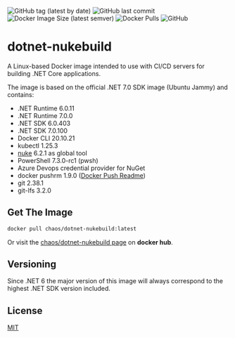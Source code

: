 ![GitHub tag (latest by date)](https://img.shields.io/github/v/tag/chA0s-Chris/dotnet-nukebuild?label=version&style=plastic)
![GitHub last commit](https://img.shields.io/github/last-commit/chA0s-Chris/dotnet-nukebuild?style=plastic)
![Docker Image Size (latest semver)](https://img.shields.io/docker/image-size/chaos/dotnet-nukebuild?style=plastic)
![Docker Pulls](https://img.shields.io/docker/pulls/chaos/dotnet-nukebuild?style=plastic)
![GitHub](https://img.shields.io/github/license/chA0s-Chris/dotnet-nukebuild?style=plastic)


# dotnet-nukebuild

A Linux-based Docker image intended to use with CI/CD servers for building .NET Core applications.

The image is based on the official .NET 7.0 SDK image (Ubuntu Jammy) and contains:

* .NET Runtime 6.0.11
* .NET Runtime 7.0.0
* .NET SDK 6.0.403
* .NET SDK 7.0.100
* Docker CLI 20.10.21
* kubectl 1.25.3
* [nuke](https://nuke.build) 6.2.1  as global tool 
* PowerShell 7.3.0-rc1 (pwsh)
* Azure Devops credential provider for NuGet
* docker pushrm 1.9.0 ([Docker Push Readme](https://github.com/christian-korneck/docker-pushrm))
* git 2.38.1
* git-lfs 3.2.0

## Get The Image

```bash
docker pull chaos/dotnet-nukebuild:latest
```

Or visit the [chaos/dotnet-nukebuild page](https://hub.docker.com/r/chaos/dotnet-nukebuild) on **docker hub**.

## Versioning

Since .NET 6 the major version of this image will always correspond to the highest .NET SDK version included.

## License

[MIT](https://github.com/chA0s-Chris/dotnet-cakebuild/blob/master/LICENSE)